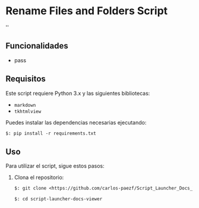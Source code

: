 # Rename Files and Folders Script

''

## Funcionalidades

- pass

## Requisitos

Este script requiere Python 3.x y las siguientes bibliotecas:

- `markdown`
- `tkhtmlview`

Puedes instalar las dependencias necesarias ejecutando:

```txt
$: pip install -r requirements.txt
```

## Uso

Para utilizar el script, sigue estos pasos:

1. Clona el repositorio:

    ```txt
    $: git clone <https://github.com/carlos-paezf/Script_Launcher_Docs_Viewer.git>
    
    $: cd script-launcher-docs-viewer
    ```
